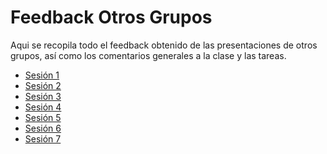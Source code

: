 # Feedback Otros Grupos

Aqui se recopila todo el feedback obtenido de las presentaciones de otros grupos, así como los comentarios generales a la clase y las tareas.

- [Sesión 1](./sesion1.md) <br />
- [Sesión 2](./sesion2.md) <br />
- [Sesión 3](./sesion3.md) <br />
- [Sesión 4](./sesion4.md) <br />
- [Sesión 5](./sesion5.md) <br />
- [Sesión 6](./sesion6.md) <br />
- [Sesión 7](./sesion7.md) <br />